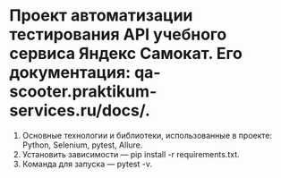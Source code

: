 # Проект автоматизации тестирования API учебного сервиса Яндекс Самокат. Его документация: qa-scooter.praktikum-services.ru/docs/.
1. Основные технологии и библиотеки, использованные в проекте: Python, Selenium, pytest, Allure.
2. Установить зависимости — pip install -r requirements.txt.
3. Команда для запуска — pytest -v. 